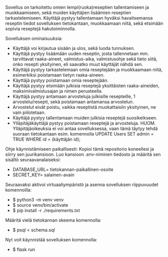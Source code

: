 Sovellus on tarkoitettu omien lempi(ruoka)reseptien tallentamiseen ja muokkaamiseen, sekä muiden käyttäjien lisäämien reseptien tarkastelemiseen. Käyttäjä pystyy tallentamaan hyväksi havaitsemansa reseptin tiedot sovelluksen tietokantaan,
muokkaamaan niitä, sekä etsimään sopivia reseptejä hakutoiminnolla. 

Sovelluksen ominaisuuksia:
- Käyttäjä voi kirjautua sisään ja ulos, sekä luoda tunnuksen.
- Käyttäjä pystyy lisäämään uuden reseptin, josta tallennetaan mm. tarvittavat raaka-aineet, valmistus-aika, valmistusohje sekä tieto siitä, onko resepti yksityinen, eli saavatko muut käyttäjät nähdä sen.
- Käyttäjä pystyy tarkastelemaan omia reseptejään ja muokkaamaan niitä, esimerkiksi poistamaan tietyn raaka-aineen.
- Käyttäjä pystyy poistamaan omia reseptejään.
- Käyttäjä pystyy etsimään julkisia reseptejä yksittäisten raaka-aineiden, maksimivalmistusajan ja nimen perusteella.
- Käyttäjä pystyy antamaan arvosteluja julkisille resepteille, 1 arvostelu/resepti, sekä poistamaan antamansa arvostelun.
- Arvostelut eivät poistu, vaikka reseptistä muokattaisiin yksityinen, ne vain piilotetaan.
- Käyttäjä pystyy tallentamaan muiden julkisia reseptejä suosikeikseen.
- Ylläpitäjäkäyttäjä pystyy poistamaan reseptejä ja arvosteluja.
HUOM.
Ylläpitäjäoikeuksia ei voi antaa sovelluksessa, vaan tämä täytyy tehdä suoraan tietokantaan esim. komennolla UPDATE Users SET admin = TRUE WHERE id = (käyttäjän id);

Ohje käynnistämiseen paikallisesti:
Kopioi tämä repositorio koneellesi ja siirry sen juurikansioon. Luo kansioon .env-niminen tiedosto ja määritä sen sisältö seuraavanalaiseksi: 

- DATABASE_URL= tietokannan-paikallinen-osoite
- SECRET_KEY= salainen-avain

Seuraavaksi aktivoi virtuaaliympäristö ja asenna sovelluksen riippuvuudet komennoilla:
- $ python3 -m venv venv
- $ source venv/bin/activate
- $ pip install -r ./requirements.txt

Määritä vielä tietokannan skeema komennolla:
- $ psql < schema.sql

Nyt voit käynnistää sovelluksen komennolla:
- $ flask run
